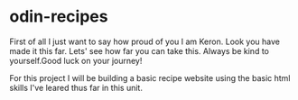 # odin-recipes

First of all I just want to say how proud of you I am Keron. Look you have made it this far. Lets' see how far you can take this. Always be kind to yourself.Good luck on your journey!

For this project I will be building a basic recipe website using the basic html skills I've leared thus far in this unit.
